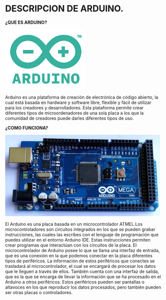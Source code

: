 # DESCRIPCION DE ARDUINO.

**¿QUE ES ARDUINO?**

![alt text](https://github.com/angelacastros/PROYECTO-1/blob/master/arduino.png?raw=true)

Arduino es una plataforma de creación de electrónica de código abierto, la cual está basada en hardware y 
software libre, flexible y fácil de utilizar para los creadores y desarrolladores. Esta plataforma permite
crear diferentes tipos de microordenadores de una sola placa a los que la comunidad de creadores puede
darles diferentes tipos de uso.

**¿COMO FUNCIONA?**

![alt text](https://github.com/angelacastros/PROYECTO-1/blob/master/arduino-mega-2560-500x500.jpg?raw=true)

El Arduino es una placa basada en un microcontrolador ATMEL.Los microcontroladores son circuitos integrados
en los que se pueden grabar instrucciones, las cuales las escribes con el lenguaje de programación que puedes 
utilizar en el entorno Arduino IDE. Estas instrucciones permiten crear programas que interactúan con los
circuitos de la placa.
El microcontrolador de Arduino posee lo que se llama una interfaz de entrada, que es una conexión en la que
podemos conectar en la placa diferentes tipos de periféricos. La información de estos periféricos que conectes 
se trasladará al microcontrolador, el cual se encargará de procesar los datos que le lleguen a través de ellos.
También cuenta con una interfaz de salida, que es la que se encarga de llevar la información que se ha procesado 
en el Arduino a otros periféricos. Estos periféricos pueden ser pantallas o altavoces en los que reproducir los
datos procesados, pero también pueden ser otras placas o controladores.

